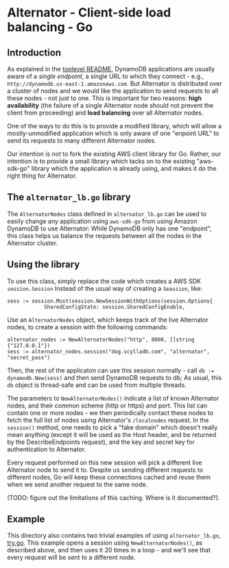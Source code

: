# Alternator - Client-side load balancing - Go

## Introduction
As explained in the [toplevel README](../README.md), DynamoDB applications
are usually aware of a _single endpoint_, a single URL to which they
connect - e.g., `http://dynamodb.us-east-1.amazonaws.com`. But Alternator
is distributed over a cluster of nodes and we would like the application to
send requests to all these nodes - not just to one. This is important for two
reasons: **high availability** (the failure of a single Alternator node should
not prevent the client from proceeding) and **load balancing** over all
Alternator nodes.

One of the ways to do this is to provide a modified library, which will
allow a mostly-unmodified application which is only aware of one
"enpoint URL" to send its requests to many different Alternator nodes.

Our intention is _not_ to fork the existing AWS client library for Go.
Rather, our intention is to provide a small library which tacks on to
the existing "aws-sdk-go" library which the application is already using,
and makes it do the right thing for Alternator.

## The `alternator_lb.go` library
The `AlternatorNodes` class defined in `alternator_lb.go` can be used to
easily change any application using `aws-sdk-go` from using Amazon DynamoDB
to use Alternator: While DynamoDB only has one "endpoint", this class helps
us balance the requests between all the nodes in the Alternator cluster.
 
## Using the library
To use this class, simply replace the code which creates a AWS SDK
`session.Session`
Instead of the usual way of creating a `Seassion`, like:
```golang
sess := session.Must(session.NewSessionWithOptions(session.Options{
            SharedConfigState: session.SharedConfigEnable,
```
Use an `AlternatorNodes` object, which keeps track of the live Alternator
nodes, to create a session with the following commands:
```golang
alternator_nodes := NewAlternatorNodes("http", 8000, []string {"127.0.0.1"})
sess := alternator_nodes.session("dog.scylladb.com", "alternator", "secret_pass")
```
Then, the rest of the applicaton can use this session normally - call
`db := dynamodb.New(sess)` and then send DynamoDB requests to db; As
usual, this `db` object is thread-safe and can be used from multiple
threads.

The parameters to `NewAlternatorNodes()` indicate a list of known
Alternator nodes, and their common scheme (http or https) and port.
This list can contain one or more nodes - we then periodically contact
 these nodes to fetch the full list of nodes using Alternator's
`/localnodes` request. In the `session()` method, one needs to pick a
"fake domain" which doesn't really mean anything (except it will be used as
the Host header, and be returned by the DescribeEndpoints request), and
the key and secret key for authentication to Alternator.

Every request performed on this new session will pick a different live
Alternator node to send it to. Despite us sending different requests
 to different nodes, Go will keep these connections cached and reuse them
when we send another request to the same node.

(TODO: figure out the limitations of this caching. Where is it documented?).

## Example

This directory also contains two trivial examples of using `alternator_lb.go`,
[try.go](try.go). This example opens a session using `NewAlternatorNodes()`, as
described above, and then uses it 20 times in a loop - and we'll see
that every request will be sent to a different node.
